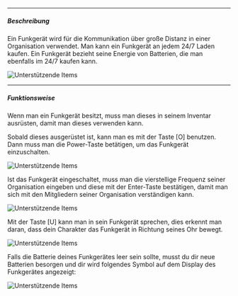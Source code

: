 -------------------------------

##### Beschreibung
Ein Funkgerät wird für die Kommunikation über große Distanz in einer Organisation verwendet.
Man kann ein Funkgerät an jedem 24/7 Laden kaufen. Ein Funkgerät bezieht seine Energie von Batterien, die man ebenfalls im 24/7 kaufen kann.

![Unterstützende Items](../assets/images/supporting-items/radio/funk.jpg)

-------------------------------

##### Funktionsweise
Wenn man ein Funkgerät besitzt, muss man dieses in seinem Inventar ausrüsten, damit man dieses verwenden kann.

Sobald dieses ausgerüstet ist, kann man es mit der Taste [O] benutzen. Dann muss man die Power-Taste betätigen, um das Funkgerät einzuschalten.

![Unterstützende Items](../assets/images/supporting-items/radio/funkoff.jpg)

Ist das Funkgerät eingeschaltet, muss man die vierstellige Frequenz seiner Organisation eingeben und diese mit der Enter-Taste bestätigen, damit man sich mit den Mitgliedern seiner Organisation verständigen kann.

![Unterstützende Items](../assets/images/supporting-items/radio/funkcode.jpg)


Mit der Taste [U] kann man in sein Funkgerät sprechen, dies erkennt man daran, dass dein Charakter das Funkgerät in Richtung seines Ohr bewegt.

![Unterstützende Items](../assets/images/supporting-items/radio/funken.jpg)

Falls die Batterie deines Funkgerätes leer sein sollte, musst du dir neue Batterien besorgen und dir wird folgendes Symbol auf dem Display des Funkgerätes angezeigt:

![Unterstützende Items](../assets/images/supporting-items/radio/empty.jpg)


